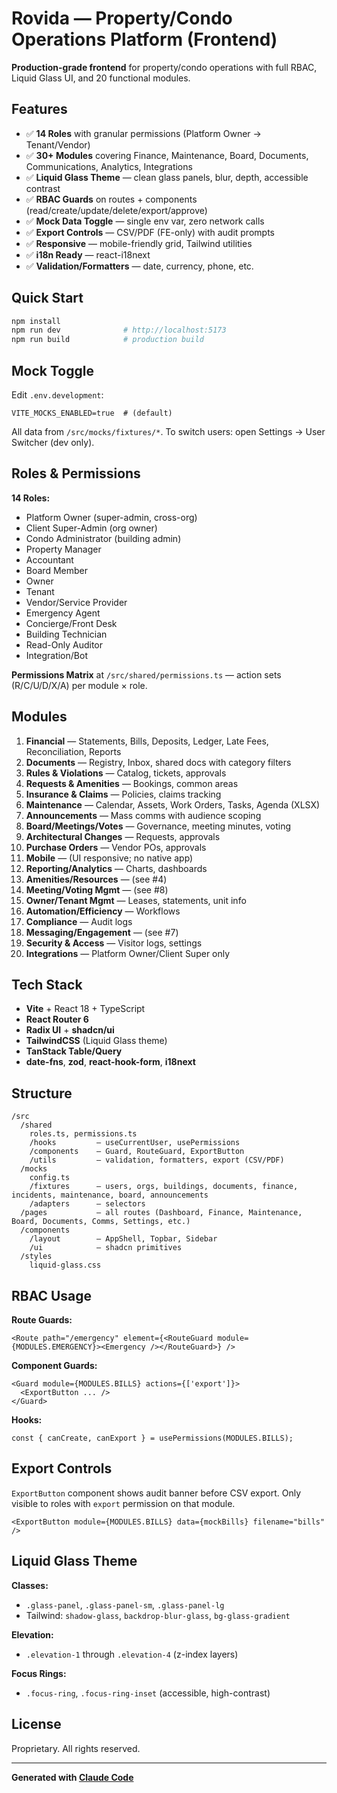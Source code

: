 # Rovida — Property/Condo Operations Platform (Frontend)

**Production-grade frontend** for property/condo operations with full RBAC, Liquid Glass UI, and 20 functional modules.

## Features

- ✅ **14 Roles** with granular permissions (Platform Owner → Tenant/Vendor)
- ✅ **30+ Modules** covering Finance, Maintenance, Board, Documents, Communications, Analytics, Integrations
- ✅ **Liquid Glass Theme** — clean glass panels, blur, depth, accessible contrast
- ✅ **RBAC Guards** on routes + components (read/create/update/delete/export/approve)
- ✅ **Mock Data Toggle** — single env var, zero network calls
- ✅ **Export Controls** — CSV/PDF (FE-only) with audit prompts
- ✅ **Responsive** — mobile-friendly grid, Tailwind utilities
- ✅ **i18n Ready** — react-i18next
- ✅ **Validation/Formatters** — date, currency, phone, etc.

## Quick Start

```bash
npm install
npm run dev              # http://localhost:5173
npm run build            # production build
```

## Mock Toggle

Edit `.env.development`:
```
VITE_MOCKS_ENABLED=true  # (default)
```

All data from `/src/mocks/fixtures/*`. To switch users: open Settings → User Switcher (dev only).

## Roles & Permissions

**14 Roles:**
- Platform Owner (super-admin, cross-org)
- Client Super-Admin (org owner)
- Condo Administrator (building admin)
- Property Manager
- Accountant
- Board Member
- Owner
- Tenant
- Vendor/Service Provider
- Emergency Agent
- Concierge/Front Desk
- Building Technician
- Read-Only Auditor
- Integration/Bot

**Permissions Matrix** at `/src/shared/permissions.ts` — action sets (R/C/U/D/X/A) per module × role.

## Modules

1. **Financial** — Statements, Bills, Deposits, Ledger, Late Fees, Reconciliation, Reports
2. **Documents** — Registry, Inbox, shared docs with category filters
3. **Rules & Violations** — Catalog, tickets, approvals
4. **Requests & Amenities** — Bookings, common areas
5. **Insurance & Claims** — Policies, claims tracking
6. **Maintenance** — Calendar, Assets, Work Orders, Tasks, Agenda (XLSX)
7. **Announcements** — Mass comms with audience scoping
8. **Board/Meetings/Votes** — Governance, meeting minutes, voting
9. **Architectural Changes** — Requests, approvals
10. **Purchase Orders** — Vendor POs, approvals
11. **Mobile** — (UI responsive; no native app)
12. **Reporting/Analytics** — Charts, dashboards
13. **Amenities/Resources** — (see #4)
14. **Meeting/Voting Mgmt** — (see #8)
15. **Owner/Tenant Mgmt** — Leases, statements, unit info
16. **Automation/Efficiency** — Workflows
17. **Compliance** — Audit logs
18. **Messaging/Engagement** — (see #7)
19. **Security & Access** — Visitor logs, settings
20. **Integrations** — Platform Owner/Client Super only

## Tech Stack

- **Vite** + React 18 + TypeScript
- **React Router 6**
- **Radix UI** + **shadcn/ui**
- **TailwindCSS** (Liquid Glass theme)
- **TanStack Table/Query**
- **date-fns**, **zod**, **react-hook-form**, **i18next**

## Structure

```
/src
  /shared
    roles.ts, permissions.ts
    /hooks         — useCurrentUser, usePermissions
    /components    — Guard, RouteGuard, ExportButton
    /utils         — validation, formatters, export (CSV/PDF)
  /mocks
    config.ts
    /fixtures      — users, orgs, buildings, documents, finance, incidents, maintenance, board, announcements
    /adapters      — selectors
  /pages           — all routes (Dashboard, Finance, Maintenance, Board, Documents, Comms, Settings, etc.)
  /components
    /layout        — AppShell, Topbar, Sidebar
    /ui            — shadcn primitives
  /styles
    liquid-glass.css
```

## RBAC Usage

**Route Guards:**
```tsx
<Route path="/emergency" element={<RouteGuard module={MODULES.EMERGENCY}><Emergency /></RouteGuard>} />
```

**Component Guards:**
```tsx
<Guard module={MODULES.BILLS} actions={['export']}>
  <ExportButton ... />
</Guard>
```

**Hooks:**
```tsx
const { canCreate, canExport } = usePermissions(MODULES.BILLS);
```

## Export Controls

`ExportButton` component shows audit banner before CSV export. Only visible to roles with `export` permission on that module.

```tsx
<ExportButton module={MODULES.BILLS} data={mockBills} filename="bills" />
```

## Liquid Glass Theme

**Classes:**
- `.glass-panel`, `.glass-panel-sm`, `.glass-panel-lg`
- Tailwind: `shadow-glass`, `backdrop-blur-glass`, `bg-glass-gradient`

**Elevation:**
- `.elevation-1` through `.elevation-4` (z-index layers)

**Focus Rings:**
- `.focus-ring`, `.focus-ring-inset` (accessible, high-contrast)

## License

Proprietary. All rights reserved.

---

**Generated with [Claude Code](https://claude.com/claude-code)**
